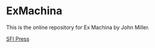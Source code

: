 # ExMachina

This is the online repository for Ex Machina by John Miller.

[SFI Press](https://sfipress.org)
